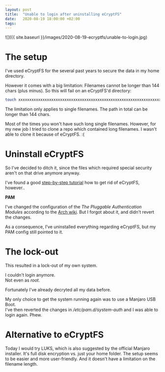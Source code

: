 ```yaml
---
layout: post
title:  "Unable to login after uninstalling eCryptFS"
date:   2020-08-19 18:00:00 +02:00
tags:
---
```


![]({{ site.baseurl }}/images/2020-08-19-ecryptfs/unable-to-login.jpg)

# The setup

I've used eCryptFS for the several past years to secure the data in my home directory.

However it comes with a big limitation: Filenames cannot be longer than 144 chars (plus minus).
So this will fail on an eCryptFS'd directory:

```bash
touch xxxxxxxxxxxxxxxxxxxxxxxxxxxxxxxxxxxxxxxxxxxxxxxxxxxxxxxxxxxxxxxxxxxxxxxxxxxxxxxxxxxxxxxxxxxxxxxxxxxxxxxxxxxxxxxxxxxxxxxxxxxxxxxxxxxxxxxxxxxxxxxx
```

The limitation only applies to single filenames. The path in total can be longer than 144 chars.

Most of the times you won't have such long single filenames. However, for my new job I tried to clone a repo which contained long filenames.
I wasn't able to clone it because of eCryptFS. :(

# Uninstall eCryptFS

So I've decided to ditch it, since the files which required special security aren't on that drive anymore anyway.

I've found a good [step-by-step tutorial](https://askubuntu.com/questions/4950/how-to-stop-using-built-in-home-directory-encryption) how to get rid of eCryptFS, however..

**PAM**

I've changed the configuration of the *The Pluggable Authentication Modules* according to the [Arch wiki](https://wiki.archlinux.org/index.php/ECryptfs#Auto-mounting).
But I forgot about it, and didn't revert the changes.

As a consequence, I've uninstalled everything regarding eCryptFS, but my PAM config still pointed to it.

# The lock-out

This resulted in a lock-out of my own system.

I couldn't login anymore.  
Not even as *root*.

Fortunately I've already decryted all my data before.

My only choice to get the system running again was to use a Manjaro USB Boot.  
I've then reverted the changes in */etc/pam.d/system-auth* and I was able to login again. Phew.

# Alternative to eCryptFS

Today I would try LUKS, which is also suggested by the official Manjaro installer.
It's full disk encryption vs. just your home folder.
The setup seems to be easier and more user-friendly.
And it doesn't have a limitation on the filename length.
